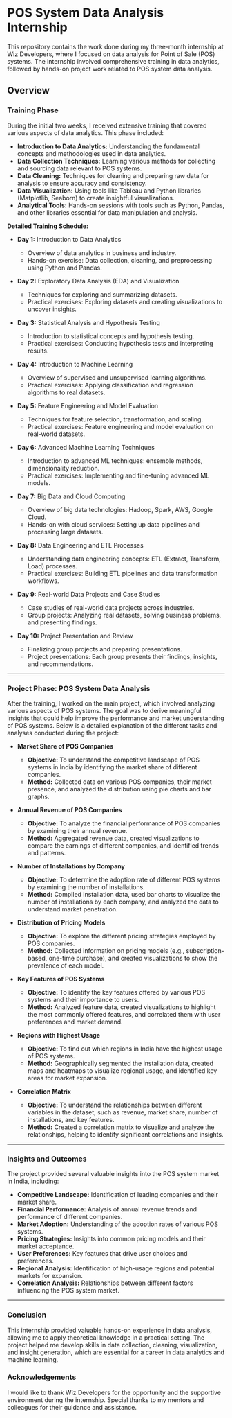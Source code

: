 # POS System Data Analysis Internship

This repository contains the work done during my three-month internship at Wiz Developers, where I focused on data analysis for Point of Sale (POS) systems. The internship involved comprehensive training in data analytics, followed by hands-on project work related to POS system data analysis.

## Overview

### Training Phase
During the initial two weeks, I received extensive training that covered various aspects of data analytics. This phase included:

- **Introduction to Data Analytics:** Understanding the fundamental concepts and methodologies used in data analytics.
- **Data Collection Techniques:** Learning various methods for collecting and sourcing data relevant to POS systems.
- **Data Cleaning:** Techniques for cleaning and preparing raw data for analysis to ensure accuracy and consistency.
- **Data Visualization:** Using tools like Tableau and Python libraries (Matplotlib, Seaborn) to create insightful visualizations.
- **Analytical Tools:** Hands-on sessions with tools such as Python, Pandas, and other libraries essential for data manipulation and analysis.

**Detailed Training Schedule:**

- **Day 1:** Introduction to Data Analytics
  - Overview of data analytics in business and industry.
  - Hands-on exercise: Data collection, cleaning, and preprocessing using Python and Pandas.

- **Day 2:** Exploratory Data Analysis (EDA) and Visualization
  - Techniques for exploring and summarizing datasets.
  - Practical exercises: Exploring datasets and creating visualizations to uncover insights.

- **Day 3:** Statistical Analysis and Hypothesis Testing
  - Introduction to statistical concepts and hypothesis testing.
  - Practical exercises: Conducting hypothesis tests and interpreting results.

- **Day 4:** Introduction to Machine Learning
  - Overview of supervised and unsupervised learning algorithms.
  - Practical exercises: Applying classification and regression algorithms to real datasets.

- **Day 5:** Feature Engineering and Model Evaluation
  - Techniques for feature selection, transformation, and scaling.
  - Practical exercises: Feature engineering and model evaluation on real-world datasets.

- **Day 6:** Advanced Machine Learning Techniques
  - Introduction to advanced ML techniques: ensemble methods, dimensionality reduction.
  - Practical exercises: Implementing and fine-tuning advanced ML models.

- **Day 7:** Big Data and Cloud Computing
  - Overview of big data technologies: Hadoop, Spark, AWS, Google Cloud.
  - Hands-on with cloud services: Setting up data pipelines and processing large datasets.

- **Day 8:** Data Engineering and ETL Processes
  - Understanding data engineering concepts: ETL (Extract, Transform, Load) processes.
  - Practical exercises: Building ETL pipelines and data transformation workflows.

- **Day 9:** Real-world Data Projects and Case Studies
  - Case studies of real-world data projects across industries.
  - Group projects: Analyzing real datasets, solving business problems, and presenting findings.

- **Day 10:** Project Presentation and Review
  - Finalizing group projects and preparing presentations.
  - Project presentations: Each group presents their findings, insights, and recommendations.

---

### Project Phase: POS System Data Analysis
After the training, I worked on the main project, which involved analyzing various aspects of POS systems. The goal was to derive meaningful insights that could help improve the performance and market understanding of POS systems. Below is a detailed explanation of the different tasks and analyses conducted during the project:

- **Market Share of POS Companies**
  - **Objective:** To understand the competitive landscape of POS systems in India by identifying the market share of different companies.
  - **Method:** Collected data on various POS companies, their market presence, and analyzed the distribution using pie charts and bar graphs.

- **Annual Revenue of POS Companies**
  - **Objective:** To analyze the financial performance of POS companies by examining their annual revenue.
  - **Method:** Aggregated revenue data, created visualizations to compare the earnings of different companies, and identified trends and patterns.

- **Number of Installations by Company**
  - **Objective:** To determine the adoption rate of different POS systems by examining the number of installations.
  - **Method:** Compiled installation data, used bar charts to visualize the number of installations by each company, and analyzed the data to understand market penetration.

- **Distribution of Pricing Models**
  - **Objective:** To explore the different pricing strategies employed by POS companies.
  - **Method:** Collected information on pricing models (e.g., subscription-based, one-time purchase), and created visualizations to show the prevalence of each model.

- **Key Features of POS Systems**
  - **Objective:** To identify the key features offered by various POS systems and their importance to users.
  - **Method:** Analyzed feature data, created visualizations to highlight the most commonly offered features, and correlated them with user preferences and market demand.

- **Regions with Highest Usage**
  - **Objective:** To find out which regions in India have the highest usage of POS systems.
  - **Method:** Geographically segmented the installation data, created maps and heatmaps to visualize regional usage, and identified key areas for market expansion.

- **Correlation Matrix**
  - **Objective:** To understand the relationships between different variables in the dataset, such as revenue, market share, number of installations, and key features.
  - **Method:** Created a correlation matrix to visualize and analyze the relationships, helping to identify significant correlations and insights.

---

### Insights and Outcomes
The project provided several valuable insights into the POS system market in India, including:

- **Competitive Landscape:** Identification of leading companies and their market share.
- **Financial Performance:** Analysis of annual revenue trends and performance of different companies.
- **Market Adoption:** Understanding of the adoption rates of various POS systems.
- **Pricing Strategies:** Insights into common pricing models and their market acceptance.
- **User Preferences:** Key features that drive user choices and preferences.
- **Regional Analysis:** Identification of high-usage regions and potential markets for expansion.
- **Correlation Analysis:** Relationships between different factors influencing the POS system market.

---

### Conclusion
This internship provided valuable hands-on experience in data analysis, allowing me to apply theoretical knowledge in a practical setting. The project helped me develop skills in data collection, cleaning, visualization, and insight generation, which are essential for a career in data analytics and machine learning.

### Acknowledgements
I would like to thank Wiz Developers for the opportunity and the supportive environment during the internship. Special thanks to my mentors and colleagues for their guidance and assistance.
